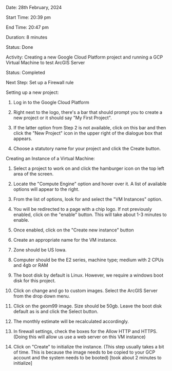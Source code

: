 Date: 28th February, 2024 

Start Time: 20:39 pm 

End Time: 20:47 pm 

Duration: 8 minutes 

Status: Done 

Activity: Creating a new Google Cloud Platform project and running a GCP Virtual Machine to test ArcGIS Server 

Status: Completed 

Next Step: Set up a Firewall rule 

 

Setting up a new project: 

1. Log in to the Google Cloud Platform 

2. Right next to the logo, there's a bar that should prompt you to create a new project or it should say "My First Project". 

3. If the latter option from Step 2 is not available, click on this bar and then click the "New Project" icon in the upper right of the dialogue box that appears. 

4. Choose a statutory name for your project and click the Create button. 

 

Creating an Instance of a Virtual Machine: 

1. Select a project to work on and click the hamburger icon on the top left area of the screen. 

2. Locate the "Compute Engine" option and hover over it. A list of available options will appear to the right. 

3. From the list of options, look for and select the "VM Instances" option. 

4. You will be redirected to a page with a chip logo. If not previously enabled, click on the "enable" button. This will take about 1-3 minutes to enable. 

5. Once enabled, click on the "Create new instance" button 

6. Create an appropriate name for the VM instance. 

7. Zone should be US Iowa. 

8. Computer should be the E2 series, machine type; medium with 2 CPUs and 4gb or RAM 

9. The boot disk by default is Linux. However, we require a windows boot disk for this project. 

10. Click on change and go to custom images. Select the ArcGIS Server from the drop down menu. 

11. Click on the geom99 image. Size should be 50gb. Leave the boot disk default as is and click the Select button. 

12. The monthly estimate will be recalculated accordingly. 

13. In firewall settings, check the boxes for the Allow HTTP and HTTPS. (Doing this will allow us use a web server on this VM instance) 

14. Click on "Create" to initialize the instance. (This step usually takes a bit of time. This is because the image needs to be copied to your GCP account and the system needs to be booted) [took about 2 minutes to initialize] 

 
